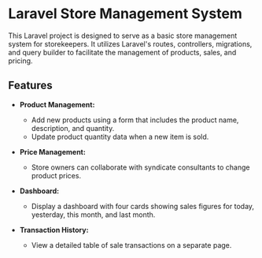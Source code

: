 # Laravel Store Management System

This Laravel project is designed to serve as a basic store management system for storekeepers. It utilizes Laravel's routes, controllers, migrations, and query builder to facilitate the management of products, sales, and pricing.

## Features

- **Product Management:**
  - Add new products using a form that includes the product name, description, and quantity.
  - Update product quantity data when a new item is sold.

- **Price Management:**
  - Store owners can collaborate with syndicate consultants to change product prices.

- **Dashboard:**
  - Display a dashboard with four cards showing sales figures for today, yesterday, this month, and last month.

- **Transaction History:**
  - View a detailed table of sale transactions on a separate page.